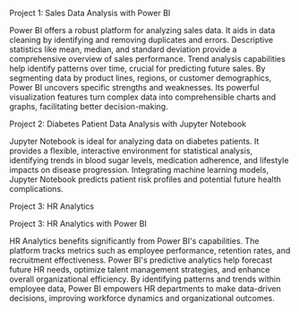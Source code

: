 Project 1: Sales Data Analysis with Power BI

Power BI offers a robust platform for analyzing sales data. It aids in data cleaning by identifying and removing duplicates and errors. Descriptive statistics like mean, median, and standard deviation provide a comprehensive overview of sales performance. Trend analysis capabilities help identify patterns over time, crucial for predicting future sales. By segmenting data by product lines, regions, or customer demographics, Power BI uncovers specific strengths and weaknesses. Its powerful visualization features turn complex data into comprehensible charts and graphs, facilitating better decision-making.

Project 2: Diabetes Patient Data Analysis with Jupyter Notebook

Jupyter Notebook is ideal for analyzing data on diabetes patients. It provides a flexible, interactive environment for statistical analysis, identifying trends in blood sugar levels, medication adherence, and lifestyle impacts on disease progression. Integrating machine learning models, Jupyter Notebook predicts patient risk profiles and potential future health complications.

Project 3: HR Analytics

Project 3: HR Analytics with Power BI

HR Analytics benefits significantly from Power BI's capabilities. The platform tracks metrics such as employee performance, retention rates, and recruitment effectiveness. Power BI's predictive analytics help forecast future HR needs, optimize talent management strategies, and enhance overall organizational efficiency. By identifying patterns and trends within employee data, Power BI empowers HR departments to make data-driven decisions, improving workforce dynamics and organizational outcomes. 
